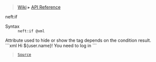 > [Wiki](Home) ▸ [API Reference](API-Reference)

neft:if
<dl><dt>Syntax</dt><dd><code>neft:if @xml</code></dd></dl>
Attribute used to hide or show the tag depends on the condition result.
```xml
<span neft:if="${user.isLogged}">Hi ${user.name}!</span>
<span neft:else>You need to log in</span>
```

> [`Source`](/Neft-io/neft/blob/feb74662c4f7ee7aedc58bcb4488ea1b56f65be9/src/document/file/parse/conditions.litcoffee#neftif-xml)

